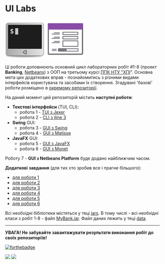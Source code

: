# UI Labs
![](terminal-icon.png)
![](gui-icon.png)

Ці роботи доповнюють основний цикл лабораторних робіт #1-8 (проект **Banking**, [Netbeans](https://netbeans.org/)) з ООП на третьому курсі [ППК НТУ "ХПІ](http://polytechnic.poltava.ua)". Основна мета цих додаткових вправ - познайомитись з різними видами інтерфейсів користувача та засобами їх створення. Згадувані 'базові' роботи розміщено в [окремому репозиторії](https://github.com/liketaurus/OOP-JAVA).

На даний момент цей репозиторій містить **наступні роботи**:
- **Текстові інтерфейси** (TUI, CLI):
  - робота 1 - [TUI з Jexer](https://github.com/liketaurus/TUI-Labs/blob/master/Lab%201%20-TUI/Lab%201.md)
  - робота 2 - [CLI з jline 3](https://github.com/liketaurus/TUI-Labs/blob/master/Lab%202%20-%20CLI/Lab%202.md)
- **Swing** GUI:
  - робота 3 - [GUI з Swing](https://github.com/liketaurus/TUI-Labs/blob/master/Lab%203%20-%20SWING/Lab%203.md)
  - робота 4 - [GUI з Matisse](https://github.com/liketaurus/TUI-Labs/blob/master/Lab%204%20-%20Matisse/Lab%204.md)
- **JavaFX** GUI:
  - робота 5 - [GUI з JavaFX](https://github.com/liketaurus/TUI-Labs/blob/master/Lab%205%20-%20JavaFX/Lab%205.md)
  - робота 6 - [GUI з Monet](https://github.com/liketaurus/TUI-Labs/blob/master/Lab%206%20-%20Monet/Lab%206.md)

Роботу 7 - **GUI з Netbeans Platform** буде додано найближчим часом.

**Додаткові завдання** (для тих хто зробив все і прагне більшого):
- [для роботи 1](https://github.com/liketaurus/TUI-Labs/blob/master/Lab%201%20-TUI/Lab%201%20-%20add.md)
- [для роботи 2](https://github.com/liketaurus/TUI-Labs/blob/master/Lab%202%20-%20CLI/Lab%202%20-%20add.md)
- [для роботи 3](https://github.com/liketaurus/TUI-Labs/blob/master/Lab%203%20-%20SWING/Lab%203%20-%20add.md)
- [для роботи 4](https://github.com/liketaurus/TUI-Labs/blob/master/Lab%204%20-%20Matisse/Lab%20-%204%20-%20add.md)
- [для роботи 5](https://github.com/liketaurus/TUI-Labs/blob/master/Lab%205%20-%20JavaFX/Lab%20-%205%20-%20add.md)
- [для роботи 6](https://github.com/liketaurus/TUI-Labs/blob/master/Lab%206%20-%20Monet/Lab%206%20-%20add.md)

Всі необхідні бібліотеки містяться у теці [jars](https://github.com/liketaurus/TUI-Labs/tree/master/jars). В тому числі - всі необхідні класи з робіт 1-8 - файл [MyBank.jar](https://github.com/liketaurus/TUI-Labs/blob/master/jars/MyBank.jar). Файл даних лежить у теці [data](https://github.com/liketaurus/TUI-Labs/tree/master/data).

---
**УВАГА! Не забувайте завантажувати результати виконання робіт до своїх репозиторіїв!**

[![forthebadge](https://forthebadge.com/images/badges/made-with-java.svg)](https://forthebadge.com)

![](https://img.shields.io/badge/Made%20with-%20Netbeans-brightgreen.svg)
![](https://img.shields.io/badge/Made%20at-PPC%20NTU%20%22KhPI%22-blue.svg) 
